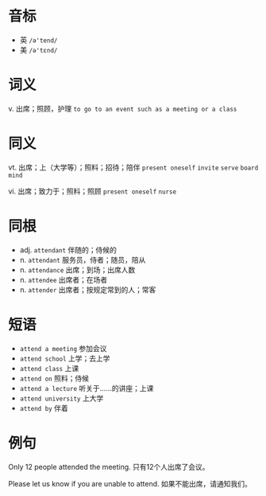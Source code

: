 # 音标

- 英 `/ə'tend/`
- 美 `/ə'tɛnd/`

# 词义

v. 出席；照顾，护理
`to go to an event such as a meeting or a class`

# 同义

vt. 出席；上（大学等）；照料；招待；陪伴
`present oneself` `invite` `serve` `board` `mind`

vi. 出席；致力于；照料；照顾
`present oneself` `nurse`

# 同根

- adj. `attendant` 伴随的；侍候的
- n. `attendant` 服务员，侍者；随员，陪从
- n. `attendance` 出席；到场；出席人数
- n. `attendee` 出席者；在场者
- n. `attender` 出席者；按规定常到的人；常客

# 短语

- `attend a meeting` 参加会议
- `attend school` 上学；去上学
- `attend class` 上课
- `attend on` 照料；侍候
- `attend a lecture` 听关于……的讲座；上课
- `attend university` 上大学
- `attend by` 伴着

# 例句

Only 12 people attended the meeting.
只有12个人出席了会议。

Please let us know if you are unable to attend.
如果不能出席，请通知我们。


